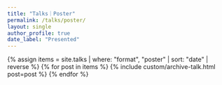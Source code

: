 ```yaml
---
title: "Talks｜Poster"
permalink: /talks/poster/
layout: single
author_profile: true
date_label: "Presented"
---
```

<div class="entries-list">
{% assign items = site.talks | where: "format", "poster" | sort: "date" | reverse %}
{% for post in items %}
  {% include custom/archive-talk.html post=post %}
{% endfor %}
</div>

